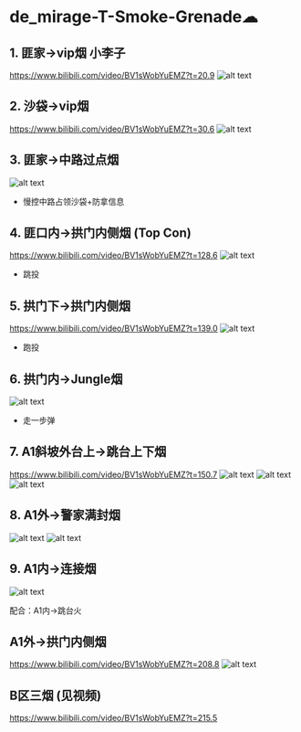 # de_mirage-T-Smoke-Grenade☁

## 1. 匪家->vip烟 小李子
https://www.bilibili.com/video/BV1sWobYuEMZ?t=20.9
![alt text](<../../assets/de_mirage-T-Smoke-Grenade/image.png>)

## 2. 沙袋->vip烟
https://www.bilibili.com/video/BV1sWobYuEMZ?t=30.6
![alt text](<../../assets/de_mirage-T-Smoke-Grenade/image-1.png>)


## 3. 匪家->中路过点烟
![alt text](<../../assets/de_mirage-T-Smoke-Grenade/image-2.png>)

- 慢控中路占领沙袋+防拿信息

## 4. 匪口内->拱门内侧烟 (Top Con)
https://www.bilibili.com/video/BV1sWobYuEMZ?t=128.6
![alt text](<../../assets/de_mirage-T-Smoke-Grenade/image-3.png>)
- 跳投

## 5. 拱门下->拱门内侧烟 
https://www.bilibili.com/video/BV1sWobYuEMZ?t=139.0
![alt text](<../../assets/de_mirage-T-Smoke-Grenade/image-4.png>)
- 跑投

## 6. 拱门内->Jungle烟

![alt text](<../../assets/de_mirage-T-Smoke-Grenade/image-5.png>)
- 走一步弹

## 7. A1斜坡外台上->跳台上下烟
https://www.bilibili.com/video/BV1sWobYuEMZ?t=150.7
![alt text](<../../assets/de_mirage-T-Smoke-Grenade/image-6.png>)
![alt text](<../../assets/de_mirage-T-Smoke-Grenade/image-7.png>)
![alt text](<../../assets/de_mirage-T-Smoke-Grenade/image-8.png>)

## 8. A1外->警家满封烟 
![alt text](<../../assets/de_mirage-T-Smoke-Grenade/image-9.png>)
![alt text](<../../assets/de_mirage-T-Smoke-Grenade/image-10.png>)

## 9. A1内->连接烟
![alt text](<../../assets/de_mirage-T-Smoke-Grenade/image-11.png>)

配合：A1内->跳台火

## A1外->拱门内侧烟
https://www.bilibili.com/video/BV1sWobYuEMZ?t=208.8
![alt text](<../../assets/de_mirage-T-Smoke-Grenade/image-12.png>)

## B区三烟 (见视频)
https://www.bilibili.com/video/BV1sWobYuEMZ?t=215.5

